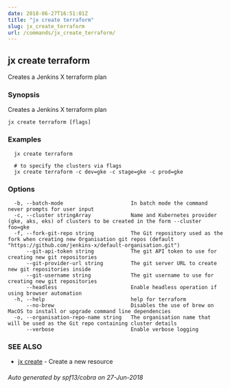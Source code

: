 ```yaml
---
date: 2018-06-27T16:51:01Z
title: "jx create terraform"
slug: jx_create_terraform
url: /commands/jx_create_terraform/
---
```

## jx create terraform

Creates a Jenkins X terraform plan

### Synopsis

Creates a Jenkins X terraform plan

```
jx create terraform [flags]
```

### Examples

```
  jx create terraform
  
  # to specify the clusters via flags
  jx create terraform -c dev=gke -c stage=gke -c prod=gke
```

### Options

```
  -b, --batch-mode                      In batch mode the command never prompts for user input
  -c, --cluster stringArray             Name and Kubernetes provider (gke, aks, eks) of clusters to be created in the form --cluster foo=gke
  -f, --fork-git-repo string            The Git repository used as the fork when creating new Organisation git repos (default "https://github.com/jenkins-x/default-organisation.git")
      --git-api-token string            The git API token to use for creating new git repositories
      --git-provider-url string         The git server URL to create new git repositories inside
      --git-username string             The git username to use for creating new git repositories
      --headless                        Enable headless operation if using browser automation
  -h, --help                            help for terraform
      --no-brew                         Disables the use of brew on MacOS to install or upgrade command line dependencies
  -o, --organisation-repo-name string   The organisation name that will be used as the Git repo containing cluster details
      --verbose                         Enable verbose logging
```

### SEE ALSO

* [jx create](/commands/jx_create/)	 - Create a new resource

###### Auto generated by spf13/cobra on 27-Jun-2018
